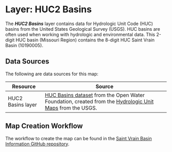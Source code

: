 # Layer:  HUC2 Basins #

The ***HUC2 Basins*** layer contains data for Hydrologic Unit Code (HUC) basins
from the United States Geological Survey (USGS).
HUC basins are often used when working with hydrologic and environmental data.
This 2-digit HUC basin (Missouri Region) contains the 8-digit HUC Saint Vrain Basin (10190005).

## Data Sources ##

The following are data sources for this map:

| **Resource** | **Source** |
| -- | -- |
| HUC2 Basins layer | [HUC Basins dataset](https://data.openwaterfoundation.org/country/us/usgs/huc-basins/) from the Open Water Foundation, created from the [Hydrologic Unit Maps](https://water.usgs.gov/GIS/huc.html) from the USGS. |

## Map Creation Workflow ##

The workflow to create the map can be found in the
[Saint Vrain Basin Information GitHub repository](https://github.com/OpenWaterFoundation/owf-infomapper-co-saint-vrain/tree/master/workflow/BasinEntities/Physical-Basins).
